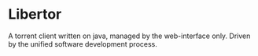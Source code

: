 # Libertor
A torrent client written on java, managed by the web-interface only. Driven by the unified software development process.
